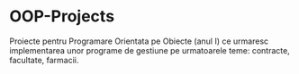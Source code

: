 # OOP-Projects

Proiecte pentru Programare Orientata pe Obiecte (anul I) ce urmaresc implementarea unor programe de gestiune pe urmatoarele teme: contracte, facultate, farmacii.
